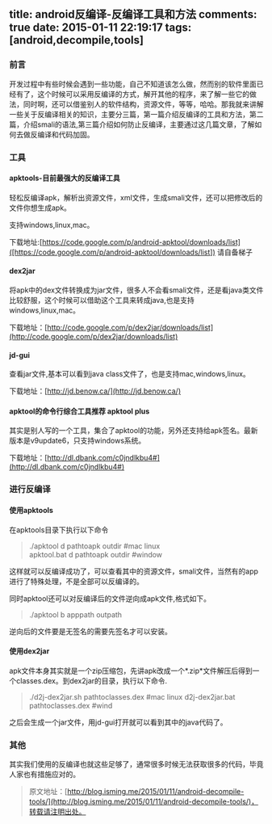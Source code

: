 title: android反编译-反编译工具和方法
comments: true
date: 2015-01-11 22:19:17
tags: [android,decompile,tools]
---

### 前言
开发过程中有些时候会遇到一些功能，自己不知道该怎么做，然而别的软件里面已经有了，这个时候可以采用反编译的方式，解开其他的程序，来了解一些它的做法，同时啊，还可以借鉴别人的软件结构，资源文件，等等，哈哈。那我就来讲解一些关于反编译相关的知识，主要分三篇，第一篇介绍反编译的工具和方法，第二篇，介绍smali的语法,第三篇介绍如何防止反编译，主要通过这几篇文章，了解如何去做反编译和代码加固。
<!--more-->
### 工具
#### apktools-目前最强大的反编译工具

轻松反编译apk，解析出资源文件，xml文件，生成smali文件，还可以把修改后的文件你想生成apk。

支持windows,linux,mac。 

下载地址:[https://code.google.com/p/android-apktool/downloads/list]([https://code.google.com/p/android-apktool/downloads/list]) 请自备梯子

#### dex2jar 

将apk中的dex文件转换成为jar文件，很多人不会看smali文件，还是看java类文件比较舒服，这个时候可以借助这个工具来转成java,也是支持windows,linux,mac。

下载地址：[http://code.google.com/p/dex2jar/downloads/list](http://code.google.com/p/dex2jar/downloads/list)
#### jd-gui
查看jar文件,基本可以看到java class文件了，也是支持mac,windows,linux。

下载地址：[http://jd.benow.ca/](http://jd.benow.ca/)

#### apktool的命令行综合工具推荐 apktool plus
其实是别人写的一个工具，集合了apktool的功能，另外还支持给apk签名。最新版本是v9update6，只支持windows系统。

下载地址：[http://dl.dbank.com/c0jndlkbu4#](http://dl.dbank.com/c0jndlkbu4#)

### 进行反编译

#### 使用apktools

在apktools目录下执行以下命令

>./apktool d pathtoapk outdir #mac linux		
>apktool.bat d pathtoapk outdir #window	


这样就可以反编译成功了，可以查看其中的资源文件，smali文件，当然有的app进行了特殊处理，不是全部可以反编译的。

同时apktool还可以对反编译后的文件逆向成apk文件,格式如下。

 >./apktool b apppath outpath

逆向后的文件要是无签名的需要先签名才可以安装。

#### 使用dex2jar 

apk文件本身其实就是一个zip压缩包，先讲apk改成一个*.zip*文件解压后得到一个classes.dex。到dex2jar的目录，执行以下命令.
	
>./d2j-dex2jar.sh pathtoclasses.dex  #mac linux
> d2j-dex2jar.bat pathtoclasses.dex #wind

之后会生成一个jar文件，用jd-gui打开就可以看到其中的java代码了。

### 其他
其实我们使用的反编译也就这些足够了，通常很多时候无法获取很多的代码，毕竟人家也有措施应对的。


>原文地址：[http://blog.isming.me/2015/01/11/android-decompile-tools/](http://blog.isming.me/2015/01/11/android-decompile-tools/)，转载请注明出处。
